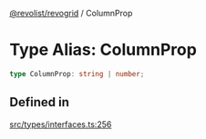 [@revolist/revogrid](README.md) / ColumnProp

# Type Alias: ColumnProp

```ts
type ColumnProp: string | number;
```

## Defined in

[src/types/interfaces.ts:256](https://github.com/revolist/revogrid/blob/69db770b4dd0e83354c8d987e03567beaf944291/src/types/interfaces.ts#L256)
